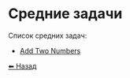 # Средние задачи

Список средних задач:
- [Add Two Numbers](add-two-numbers/README.md)

[⬅ Назад](../../README.md)